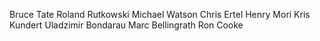 Bruce Tate
Roland Rutkowski
Michael Watson
Chris Ertel
Henry Mori
Kris Kundert
Uladzimir Bondarau
Marc Bellingrath
Ron Cooke
